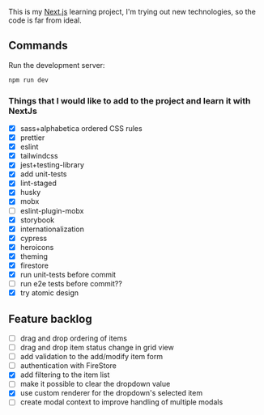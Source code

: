 This is my [Next.js](https://nextjs.org/) learning project, I'm trying out new technologies, so the code is far from ideal.

## Commands

Run the development server:

```bash
npm run dev
```

### Things that I would like to add to the project and learn it with NextJs

- [x] sass+alphabetica ordered CSS rules
- [x] prettier
- [x] eslint
- [x] tailwindcss
- [x] jest+testing-library
- [x] add unit-tests
- [x] lint-staged
- [x] husky
- [x] mobx
- [ ] eslint-plugin-mobx
- [x] storybook
- [x] internationalization
- [x] cypress
- [x] heroicons
- [x] theming
- [x] firestore
- [x] run unit-tests before commit
- [ ] run e2e tests before commit??
- [x] try atomic design

## Feature backlog

- [ ] drag and drop ordering of items
- [ ] drag and drop item status change in grid view
- [ ] add validation to the add/modify item form
- [ ] authentication with FireStore
- [x] add filtering to the item list
- [ ] make it possible to clear the dropdown value
- [x] use custom renderer for the dropdown's selected item
- [ ] create modal context to improve handling of multiple modals
